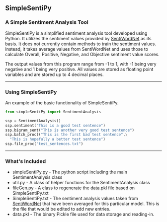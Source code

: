 SimpleSentiPy
-------------
### A Simple Sentiment Analysis Tool ###
SimpleSentiPy is a simplified sentiment analysis tool developed using Python. It utilizes the sentiment values provided by [SentiWordNet](http://sentiwordnet.isti.cnr.it/) as its basis. It does not currently contain methods to train the sentiment values. Instead, it takes average values from SentiWordNet and uses those to calculate Overall, Positive, Negative, and Objective sentiment value scores.

The output values from this program range from -1 to 1, with -1 being very negative and 1 being very positive. All values are stored as floating point variables and are stored up to 4 decimal places.

----------------------------------------------
### Using SimpleSentiPy ###
An example of the basic functionality of SimpleSentiPy.

```python
from simpleSentiPy import SentimentAnalysis

ssp = SentimentAnalysis()
ssp.sentiment("This is a good test sentence")
ssp.bigram_sent("This is another very good test sentence")
ssp.batch_proc(("This is the first bad test sentence",\
  "This is hopefully a better test sentence")
ssp.file_proc("test_sentences.txt")
```

--------------------------------------------------
### What's Included ###
* simpleSentiPy.py - The python script including the main SentimentAnalysis class
* util.py - A class of helper functions for the SentimentAnalysis class
* fileGen.py - A class to regenerate the data.pkl file based on SimpleSentiPy.txt
* SimpleSentiPy.txt - The sentiment analysis values taken from [SentiWordNet](http://sentiwordnet.isti.cnr.it/) that have been averaged for this particular model. This is the file that would be edited to add new entries.
* data.pkl - The binary Pickle file used for data storage and reading-in.
